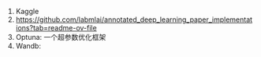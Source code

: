 


1. Kaggle
2. https://github.com/labmlai/annotated_deep_learning_paper_implementations?tab=readme-ov-file
3. Optuna: 一个超参数优化框架
4. Wandb: 